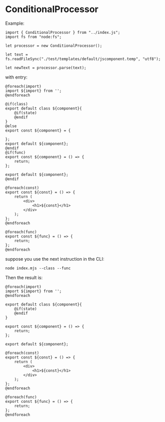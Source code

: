 # ConditionalProcessor #

Example: 

    import { ConditionalProcessor } from "../index.js";
    import fs from "node:fs";

    let processor = new ConditionalProcessor();

    let text = fs.readFileSync("./test/templates/default/jscomponent.temp", "utf8");

    let newText = processor.parse(text);



with entry:

    @foreach(import)
    import ${import} from '';
    @endforeach

    @if(class)
    export default class ${component}{
        @if(state)
        @endif
    }
    @else
    export const ${component} = {
        
    };
    export default ${component};
    @endif
    @if(func)
    export const ${component} = () => {
        return;
    };

    export default ${component};
    @endif

    @foreach(const)
    export const ${const} = () => {
        return (
            <div>
                <h1>${const}</h1>
            </div>
        );
    };
    @endforeach

    @foreach(func)
    export const ${func} = () => {
        return;
    };
    @endforeach


suppose you use the next instruction in the CLI:  

    node index.mjs --class --func

Then the result is:

    @foreach(import)
    import ${import} from '';
    @endforeach

    export default class ${component}{
        @if(state)
        @endif
    }

    export const ${component} = () => {
        return;
    };

    export default ${component};

    @foreach(const)
    export const ${const} = () => {
        return (
            <div>
                <h1>${const}</h1>
            </div>
        );
    };
    @endforeach

    @foreach(func)
    export const ${func} = () => {
        return;
    };
    @endforeach